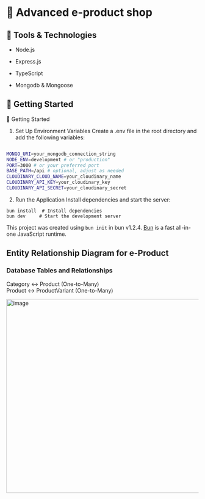 # 🌟 Advanced e-product shop
 
## 🚀 Tools & Technologies
 <ul> <li>Node.js</li> </ul>
  <ul> <li>Express.js</li> </ul>
  <ul> <li>TypeScript</li> </ul>
  <ul> <li>Mongodb & Mongoose</li> </ul>

## 🔄 Getting Started

🔄 Getting Started
1. Set Up Environment Variables
Create a .env file in the root directory and add the following variables:
 
 ```bash

MONGO_URI=your_mongodb_connection_string
NODE_ENV=development # or "production"
PORT=3000 # or your preferred port
BASE_PATH=/api # optional, adjust as needed
CLOUDINARY_CLOUD_NAME=your_cloudinary_name
CLOUDINARY_API_KEY=your_cloudinary_key
CLOUDINARY_API_SECRET=your_cloudinary_secret

```
2. Run the Application
Install dependencies and start the server:
```
bun install  # Install dependencies
bun dev     # Start the development server
```
This project was created using `bun init` in bun v1.2.4. [Bun](https://bun.sh) is a fast all-in-one JavaScript runtime.

## Entity Relationship Diagram for e-Product
### Database Tables and Relationships
Category ↔ Product (One-to-Many) </br>
Product ↔ ProductVariant (One-to-Many)

<img width="784" height="508" alt="image" src="https://github.com/user-attachments/assets/cac89a32-2f37-4242-b856-110fd9bf797d" />
